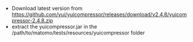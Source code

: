 * Download latest version from https://github.com/yui/yuicompressor/releases/download/v2.4.8/yuicompressor-2.4.8.zip
* extract the yuicompressor.jar in the /path/to/matomo/tests/resources/yuicompressor folder
